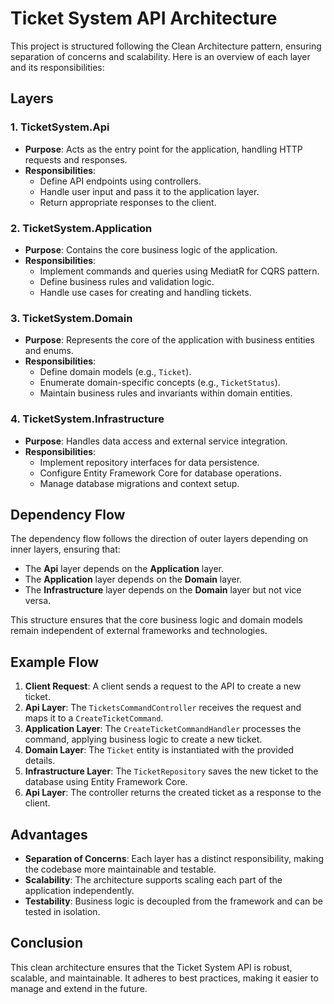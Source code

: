 # Ticket System API Architecture

This project is structured following the Clean Architecture pattern, ensuring separation of concerns and scalability. Here is an overview of each layer and its responsibilities:

## Layers

### 1. **TicketSystem.Api**
- **Purpose**: Acts as the entry point for the application, handling HTTP requests and responses.
- **Responsibilities**:
  - Define API endpoints using controllers.
  - Handle user input and pass it to the application layer.
  - Return appropriate responses to the client.

### 2. **TicketSystem.Application**
- **Purpose**: Contains the core business logic of the application.
- **Responsibilities**:
  - Implement commands and queries using MediatR for CQRS pattern.
  - Define business rules and validation logic.
  - Handle use cases for creating and handling tickets.

### 3. **TicketSystem.Domain**
- **Purpose**: Represents the core of the application with business entities and enums.
- **Responsibilities**:
  - Define domain models (e.g., `Ticket`).
  - Enumerate domain-specific concepts (e.g., `TicketStatus`).
  - Maintain business rules and invariants within domain entities.

### 4. **TicketSystem.Infrastructure**
- **Purpose**: Handles data access and external service integration.
- **Responsibilities**:
  - Implement repository interfaces for data persistence.
  - Configure Entity Framework Core for database operations.
  - Manage database migrations and context setup.

## Dependency Flow

The dependency flow follows the direction of outer layers depending on inner layers, ensuring that:
- The **Api** layer depends on the **Application** layer.
- The **Application** layer depends on the **Domain** layer.
- The **Infrastructure** layer depends on the **Domain** layer but not vice versa.

This structure ensures that the core business logic and domain models remain independent of external frameworks and technologies.

## Example Flow

1. **Client Request**: A client sends a request to the API to create a new ticket.
2. **Api Layer**: The `TicketsCommandController` receives the request and maps it to a `CreateTicketCommand`.
3. **Application Layer**: The `CreateTicketCommandHandler` processes the command, applying business logic to create a new ticket.
4. **Domain Layer**: The `Ticket` entity is instantiated with the provided details.
5. **Infrastructure Layer**: The `TicketRepository` saves the new ticket to the database using Entity Framework Core.
6. **Api Layer**: The controller returns the created ticket as a response to the client.

## Advantages

- **Separation of Concerns**: Each layer has a distinct responsibility, making the codebase more maintainable and testable.
- **Scalability**: The architecture supports scaling each part of the application independently.
- **Testability**: Business logic is decoupled from the framework and can be tested in isolation.

## Conclusion

This clean architecture ensures that the Ticket System API is robust, scalable, and maintainable. It adheres to best practices, making it easier to manage and extend in the future.
